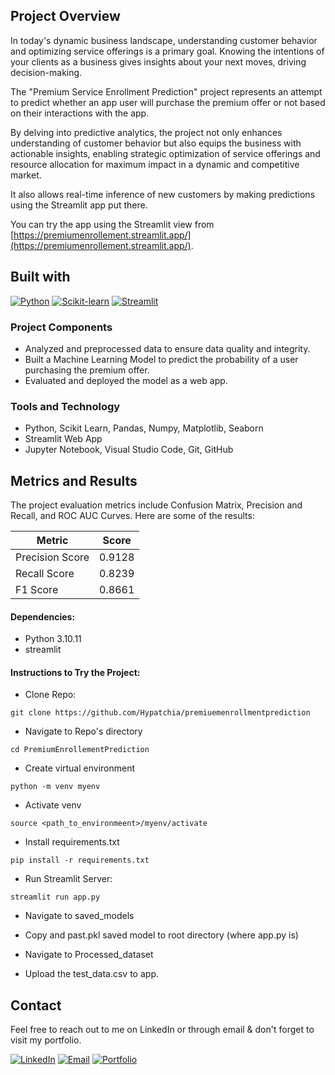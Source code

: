 ## Project Overview

In today's dynamic business landscape, understanding customer behavior and optimizing service offerings is a primary goal. Knowing the intentions of your clients as a business gives insights about your next moves, driving decision-making.

The "Premium Service Enrollment Prediction" project represents an attempt to predict whether an app user will purchase the premium offer or not based on their interactions with the app.

By delving into predictive analytics, the project not only enhances understanding of customer behavior but also equips the business with actionable insights, enabling strategic optimization of service offerings and resource allocation for maximum impact in a dynamic and competitive market.

It also allows real-time inference of new customers by making predictions using the Streamlit app put there.

You can try the app using the Streamlit view from [https://premiumenrollement.streamlit.app/](https://premiumenrollement.streamlit.app/).



## Built with

[![Python](https://img.shields.io/badge/Python-3.8%2B-blue?style=flat&logo=python)](https://www.python.org/)
[![Scikit-learn](https://img.shields.io/badge/Scikit--learn-0.24%2B-yellow?style=flat&logo=scikit-learn)](https://scikit-learn.org/stable/)
[![Streamlit](https://img.shields.io/badge/Streamlit-0.89%2B-green?style=flat&logo=streamlit)](https://streamlit.io/)


### Project Components

- Analyzed and preprocessed data to ensure data quality and integrity.
- Built a Machine Learning Model to predict the probability of a user purchasing the premium offer.
- Evaluated and deployed the model as a web app.

### Tools and Technology

- Python, Scikit Learn, Pandas, Numpy, Matplotlib, Seaborn
- Streamlit Web App
- Jupyter Notebook, Visual Studio Code, Git, GitHub

## Metrics and Results

The project evaluation metrics include Confusion Matrix, Precision and Recall, and ROC AUC Curves. Here are some of the results:

| Metric          | Score               |
|-----------------|---------------------|
| Precision Score | 0.9128              |
| Recall Score    | 0.8239              |
| F1 Score        | 0.8661              |



#### Dependencies:
- Python 3.10.11
- streamlit 

#### Instructions to Try the Project:

* Clone Repo:
~~~ 
git clone https://github.com/Hypatchia/premiuemenrollmentprediction
~~~

* Navigate to Repo's directory
~~~
cd PremiumEnrollementPrediction
~~~
* Create virtual environment
~~~
python -m venv myenv
~~~

* Activate venv
~~~
source <path_to_environmeent>/myenv/activate
~~~
* Install requirements.txt
~~~
pip install -r requirements.txt
~~~

* Run Streamlit Server:
~~~
streamlit run app.py
~~~

* Navigate to saved_models
- Copy and past.pkl saved model to root directory (where app.py is)
* Navigate to Processed_dataset
- Upload the test_data.csv to app.


## Contact
 Feel free to reach out to me on LinkedIn or through email & don't forget to visit my portfolio.
 
[![LinkedIn](https://img.shields.io/badge/LinkedIn-Connect%20with%20Me-blue?style=flat&logo=linkedin)](https://www.linkedin.com/in/samiabelhaddad/)
[![Email](https://img.shields.io/badge/Email-Contact%20Me-brightgreen?style=flgat&logo=gmail)](mailto:samiamagbelhaddad@gmail.com)
[![Portfolio](https://img.shields.io/badge/Portfolio-Visit%20My%20Portfolio-white?style=flat&logo=website)](https://sambelh.azurewebsites.net/)

